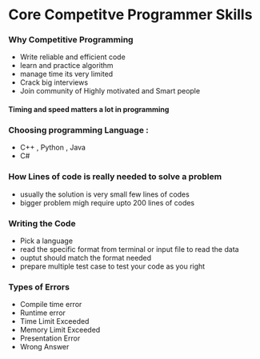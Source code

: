 # Core Competitve Programmer Skills

### Why Competitive Programming  

*  Write reliable and efficient code 
* learn and practice algorithm  
* manage time its very limited  
* Crack big interviews 
* Join community of Highly motivated and Smart people

#### Timing and speed matters a lot in programming

### Choosing programming Language :

* C++ , Python , Java
* C\# 

### How Lines of code is really needed to solve a problem  

*  usually the solution is very small few lines of codes  
* bigger problem migh require upto 200 lines of codes 

### Writing the Code  

* Pick  a language
* read the  specific format from terminal or input file to read the data
* ouptut should match the format needed 
* prepare multiple test case to test your code as you right 

### Types of Errors

* Compile time error
* Runtime error 
* Time Limit Exceeded
* Memory Limit Exceeded
* Presentation Error
* Wrong Answer











